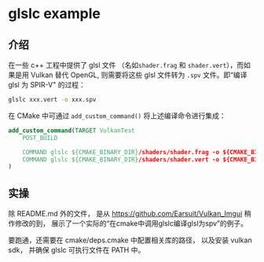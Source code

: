# glslc example

## 介绍
在一些 c++ 工程中提供了 glsl 文件 （名如`shader.frag` 和 `shader.vert`），而如果是用 Vulkan 替代 OpenGL, 则需要将这些 glsl 文件转为 `.spv` 文件。即“编译 glsl 为 SPIR-V" 的过程：

```bash
glslc xxx.vert -o xxx.spv
```

在 CMake 中可通过 `add_custom_command()` 将上述编译命令进行集成：

```cmake
add_custom_command(TARGET VulkanTest
    POST_BUILD

    COMMAND glslc ${CMAKE_BINARY_DIR}/shaders/shader.frag -o ${CMAKE_BINARY_DIR}/shaders/frag.spv
    COMMAND glslc ${CMAKE_BINARY_DIR}/shaders/shader.vert -o ${CMAKE_BINARY_DIR}/shaders/vert.spv
)
```

## 实操
除 README.md 外的文件， 是从 https://github.com/Earsuit/Vulkan_Imgui 稍作修改的到， 展示了一个实际的“在cmake中调用glslc编译glsl为spv”的例子。

要跑通，还需要在 cmake/deps.cmake 中配置相关库的路径， 以及安装 vulkan sdk， 并确保 glslc 可执行文件在 PATH 中。